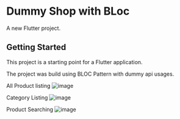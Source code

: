 # Dummy Shop with BLoc

A new Flutter project.

## Getting Started

This project is a starting point for a Flutter application.

 The project was build using BLOC Pattern with dummy api usages.
 
 All Product listing
![image](https://user-images.githubusercontent.com/35056954/222511229-a322c6cd-0458-4d93-a326-4d757048bec0.png)

Category Listing
![image](https://user-images.githubusercontent.com/35056954/222511449-1bcaf7a5-9952-41cb-b40a-bba15a3ac9ca.png)

Product Searching
![image](https://user-images.githubusercontent.com/35056954/222511682-f979868f-b025-4812-bdf6-a7c7a95379eb.png)
